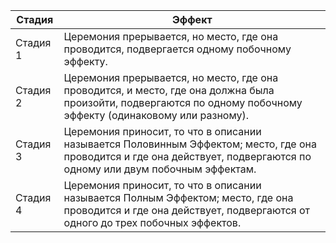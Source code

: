 | Стадия | Эффект |
| ---- | ---- |
| Стадия 1 | Церемония прерывается, но место, где она проводится, подвергается одному побочному эффекту. |
| Стадия 2 | Церемония прерывается, но место, где она проводится, и место, где она должна была произойти, подвергаются по одному побочному эффекту (одинаковому или разному). |
| Стадия 3 | Церемония приносит, то что в описании называется Половинным Эффектом; место, где она проводится и где она действует, подвергаются по одному или двум побочным эффектам. |
| Стадия 4 | Церемония приносит, то что в описании называется Полным Эффектом; место, где она проводится и где она действует, подвергаются от одного до трех побочных эффектов. |
